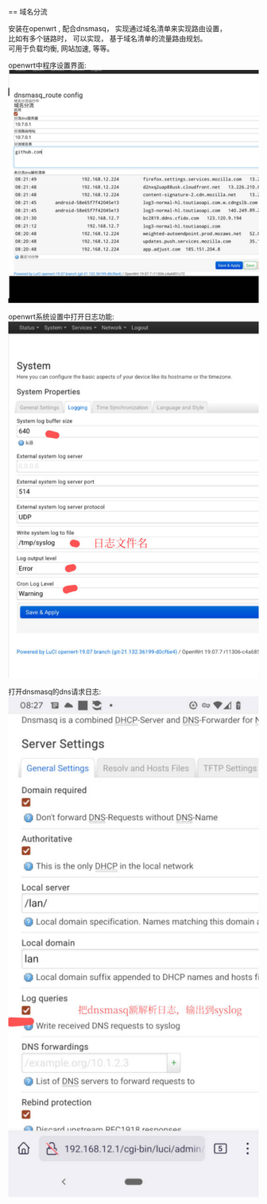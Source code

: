 == 域名分流

安装在openwrt , 配合dnsmasq， 实现通过域名清单来实现路由设置，  
比如有多个链路时， 可以实现， 基于域名清单的流量路由规划。  
可用于负载均衡, 网站加速, 等等。

openwrt中程序设置界面:  
![image](https://github.com/lshw/dnsmasq_route/raw/master/doc/3.jpg?raw=true)

openwrt系统设置中打开日志功能:  
![image](https://github.com/lshw/dnsmasq_route/raw/master/doc/1.jpg?raw=true)

打开dnsmasq的dns请求日志:  
![image](https://github.com/lshw/dnsmasq_route/raw/master/doc/2.jpg?raw=true)
